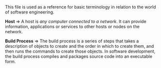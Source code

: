 This file is used as a reference for basic terminology in relation to the world of software engineering.

**Host** => A host is _any computer connected to a network_. It can provide information, applications or services to other hosts or nodes on the network.

**Build Process** => The build process is a series of steps that takes a description of objects to create and the order in which to create them, and then runs the commands to create those objects. In software development, the build process compiles and packages source code into an executable form.

